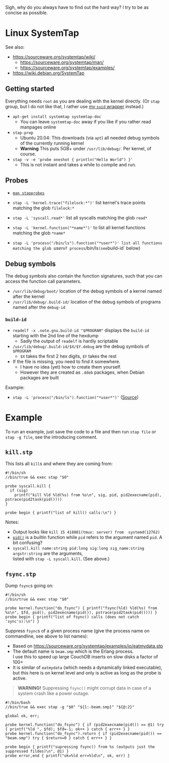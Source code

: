 Sigh, why do you always have to find out the hard way?  I try to be as concise as possible.

# Linux SystemTap

See also:

- https://sourceware.org/systemtap/wiki/
  - https://sourceware.org/systemtap/man/
  - https://sourceware.org/systemtap/examples/
- https://wiki.debian.org/SystemTap

## Getting started

Everything needs `root` as you are dealing with the kernel directly.
(Or `stap` group, but I do not like that, I rather use [my `suid` wrapper](https://github.com/hilbix/suid) instead.)

- `apt-get install systemtap systemtap-doc`
  - You can leave `systemtap-doc` away if you like if you rather read manpages online
- `stap-prep`
  - Ubuntu 20.04: This downloads (via `apt`) all needed debug symbols of the currently running kernel
  - **Warning** This puts 5GB+ under `/usr/lib/debug/`.  Per kernel, of course.
- `stap -v -e 'probe oneshot { println("Hello World") }'`
  - This is not instant and takes a while to compile and run.

## Probes

- [`man stapprobes`](https://sourceware.org/systemtap/man/stapprobes.3stap.html)
- `stap -L 'kernel.trace("filelock:*")'` list kernel's trace points matching the glob `filelock:*`
- `stap -L 'syscall.read*'` list all syscalls matching the glob `read*`
- `stap -L 'kernel.function("*name*")'` to list all kernel functions matching the glob `*name*`

- `stap -L 'process("/bin/ls").function("*user*")' list all functions matching the glob `*user*` of process `/bin/ls` (see `build-id` below)

## Debug symbols

The debug symbols also contain the function signatures, such that you can access the function call parameters.

- `/usr/lib/debug/boot/` location of the debug symbols of a kernel named after the kernel
- `/usr/lib/debug/.build-id/` location of the debug symbols of programs named after the `debug-id`

### `build-id`

- `readelf -x .note.gnu.build-id "$PROGRAM"` displays the `build-id` starting with the 2nd line of the hexdump
  - Sadly the output of `readelf` is hardly scriptable
- `/usr/lib/debug/.build-id/$X/$Y.debug` are the debug symbols of `$PROGRAM`
  - `$X` takes the first 2 hex digits, `$Y` takes the rest
- If the file is missing, you need to find it somewhere.
  - I have no idea (yet) how to create them yourself.
  - However they are created as `.ddeb` packages, when Debian packages are built

Example:

- `stap -L 'process("/bin/ls").function("*user*")'`  ([Source](https://wiki.debian.org/SystemTap))

# Example

To run an example, just save the code to a file and then run `stap file` or `stap -g file`, see the introducing comment.

## `kill.stp`

This lists all `kill`s and where they are coming from:

```
#!/bin/sh
//bin/true && exec stap "$0"

probe syscall.kill {
  if (sig)
    printf("kill %ld %ld(%s) from %s\n", sig, pid, pid2execname(pid), pstrace(pid2task(pid())))
}

probe begin { printf("list of kill() calls:\n") }
```

Notes:

- Output looks like `kill 15 418881(tmux: server) from  systemd(12762)`
- [`pid()`](https://sourceware.org/systemtap/man/function::pid.3stap.html) is a builtin function while `pid` refers to the argument named `pid`.  A bit confusing?
- `syscall.kill name:string pid:long sig:long sig_name:string argstr:string` are the arguments,  
  listed with `stap -L syscall.kill`.  (See above.)

## `fsync.stp`

Dump `fsync`s going on:

```
#!/bin/sh
//bin/true && exec stap "$0"

probe kernel.function("do_fsync") { printf("fsync(%ld) %ld(%s) from %s\n", $fd, pid(), pid2execname(pid()), pstrace(pid2task(pid()))) }
probe begin { printf("list of fsync() calls (does not catch 'sync's):\n") }
```

Suppress `fsync`s of a given process name (give the process name on commandline, see above to list names):

- Based on https://sourceware.org/systemtap/examples/io/eatmydata.stp
- The default name is `beam.smp` which is the Erlang process.  
  I use this to speed up large CouchDB inserts on slow disks a factor of 100+
- It is similar of `eatmydata` (which needs a dynamically linked executable), but this here is on kernel level and only is active as long as the probe is active.

> **WARNING!** Suppressing `fsync()` might corrupt data in case of a system crash like a power outage.

```
#!/bin/bash
//bin/true && exec stap -g "$0" "${1:-beam.smp}" "${@:2}"

global ok, err;

probe kernel.function("do_fsync") { if (pid2execname(pid()) == @1) try { printf("%ld ", $fd); $fd=-1; ok++ } catch { err++ } }
probe kernel.function("do_fsync").return { if (pid2execname(pid()) == "beam.smp") try { $return=0 } catch { err++ } }

probe begin { printf("supressing fsync() from %s (outputs just the suppressed fildes)\n", @1) }
probe error,end { printf("ok=%ld err=%ld\n", ok, err) }
```
